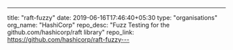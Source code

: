 ---
title: "raft-fuzzy"
date: 2019-06-16T17:46:40+05:30
type: "organisations"
org_name: "HashiCorp"
repo_desc: "Fuzz Testing for the github.com/hashicorp/raft library"
repo_link: https://github.com/hashicorp/raft-fuzzy---